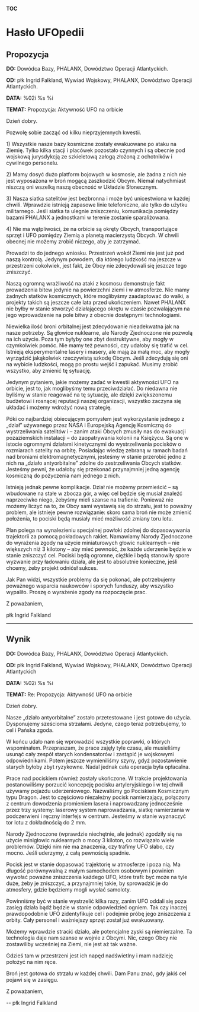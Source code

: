 __TOC__

# Hasło UFOpedii

## Propozycja

**DO:** Dowódca Bazy, PHALANX, Dowództwo Operacji Atlantyckich.

**OD:** płk Ingrid Falkland, Wywiad Wojskowy, PHALANX, Dowództwo
Operacji Atlantyckich.

**DATA:** %02i %s %i

**TEMAT:** Propozycja: Aktywność UFO na orbicie

Dzień dobry.

Pozwolę sobie zacząć od kilku nieprzyjemnych kwestii.

1\) Wszystkie nasze bazy kosmiczne zostały ewakuowane po ataku na
Ziemię. Tylko kilka stacji i placówek pozostało czynnych i są obecnie
pod wojskową jurysdykcją ze szkieletową załogą złożoną z ochotników i
cywilnego personelu.

2\) Mamy dosyć dużo platform bojowych w kosmosie, ale żadna z nich nie
jest wyposażona w broń mogącą zaszkodzić Obcym. Niemal natychmiast
niszczą oni wszelką naszą obecność w Układzie Słonecznym.

3\) Nasza siatka satelitów jest bezbronna i może być unicestwiona w
każdej chwili. Wprawdzie istnieją zapasowe linie telefoniczne, ale tylko
do użytku militarnego. Jeśli siatka ta ulegnie zniszczeniu, komunikacja
pomiędzy bazami PHALANX a jednostkami w terenie zostanie sparaliżowana.

4\) Nie ma wątpliwości, że na orbicie są okręty Obcych, transportujące
sprzęt i UFO pomiędzy Ziemią a planetą macierzystą Obcych. W chwili
obecnej nie możemy zrobić niczego, aby je zatrzymać.

Prowadzi to do jednego wniosku. Przestrzeń wokół Ziemi nie jest już pod
naszą kontrolą. Jedynym powodem, dla którego ludzkość ma jeszcze w
przestrzeni cokolwiek, jest fakt, że Obcy nie zdecydowali się jeszcze
tego zniszczyć.

Naszą ogromną wrażliwość na ataki z kosmosu demonstruje fakt prowadzenia
bitew jedynie na powierzchni ziemi i w atmosferze. Nie mamy żadnych
statków kosmicznych, które moglibyśmy zaadaptować do walki, a projekty
takich są jeszcze całe lata przed ukończeniem. Nawet PHALANX nie byłby w
stanie stworzyć działającego okrętu w czasie pozwalającym na jego
wprowadzenie na pole bitwy z obecnie dostępnymi technologiami.

Niewielka ilość broni orbitalnej jest zdecydowanie nieadekwatna jak na
nasze potrzeby. Są głowice nuklearne, ale Narody Zjednoczone nie pozwolą
na ich użycie. Poza tym byłyby one zbyt destruktywne, aby mogły w
czymkolwiek pomóc. Nie mamy też pewności, czy udałoby się trafić w cel.
Istnieją eksperymentalne lasery i masery, ale mają za małą moc, aby
mogły wyrządzić jakąkolwiek rzeczywistą szkodę Obcym. Jeśli zdecydują
się oni na wybicie ludzkości, mogą po prostu wejść i zapukać. Musimy
zrobić wszystko, aby zmienić tę sytuację.

Jedynym pytaniem, jakie możemy zadać w kwestii aktywności UFO na
orbicie, jest to, jak moglibyśmy temu przeciwdziałać. Do niedawna nie
byliśmy w stanie reagować na tę sytuację, ale dzięki zwiększonemu
budżetowi i rosnącej reputacji naszej organizacji, wszystko zaczyna się
układać i możemy wdrożyć nową strategię.

Póki co najbardziej obiecującym pomysłem jest wykorzystanie jednego z
„dział” używanego przez NASA i Europejską Agencję Kosmiczną do
wystrzeliwania satelitów i – zanim ataki Obcych zmusiły nas do ewakuacji
pozaziemskich instalacji – do zaopatrywania kolonii na Księżycu. Są one
w istocie ogromnymi działami kinetycznymi do wystrzeliwania pocisków o
rozmiarach satelity na orbitę. Posiadając wiedzę zebraną w ramach badań
nad broniami elektromagnetycznymi, jesteśmy w stanie przerobić jedno z
nich na „działo antyorbitalne” zdolne do zestrzeliwania Obcych statków.
Jesteśmy pewni, że udałoby się przekonać przynajmniej jedną agencję
kosmiczną do pożyczenia nam jednego z nich.

Istnieją jednak pewne komplikacje. Dział nie możemy przemieścić – są
wbudowane na stałe w zbocza gór, a więc cel będzie się musiał znaleźć
naprzeciwko niego, żebyśmy mieli szanse na trafienie. Ponieważ nie
możemy liczyć na to, że Obcy sami wystawią się do strzału, jest to
poważny problem, ale istnieje pewne rozwiązanie: skoro sama broń nie
może zmienić położenia, to pociski będą musiały mieć możliwość zmiany
toru lotu.

Plan polega na wynalezieniu specjalnej powłoki zdolnej do dopasowywania
trajektorii za pomocą pokładowych rakiet. Namawiamy Narody Zjednoczone
do wyrażenia zgody na użycie miniaturowych głowic nuklearnych – nie
większych niż 3 kilotony – aby mieć pewność, że każde uderzenie będzie w
stanie zniszczyć cel. Pociski będą ogromne, ciężkie i będą stanowiły
spore wyzwanie przy ładowaniu działa, ale jest to absolutnie konieczne,
jeśli chcemy, żeby projekt odniósł sukces.

Jak Pan widzi, wszystkie problemy da się pokonać, ale potrzebujemy
poważnego wsparcia naukowców i sporych funduszy, aby wszystko wypaliło.
Proszę o wyrażenie zgody na rozpoczęcie prac.

Z poważaniem,

płk Ingrid Falkland

------------------------------------------------------------------------

## Wynik

**DO:** Dowódca Bazy, PHALANX, Dowództwo Operacji Atlantyckich.

**OD:** płk Ingrid Falkland, Wywiad Wojskowy, PHALANX, Dowództwo
Operacji Atlantyckich

**DATA:** %02i %s %i

**TEMAT:** Re: Propozycja: Aktywność UFO na orbicie

Dzień dobry.

Nasze „działo antyorbitalne” zostało przetestowane i jest gotowe do
użycia. Dysponujemy sześcioma strzałami. Jedyne, czego teraz
potrzebujemy, to cel i Pańska zgoda.

W końcu udało nam się wprowadzić wszystkie poprawki, o których
wspominałem. Przepraszam, że prace zajęły tyle czasu, ale musieliśmy
usunąć cały zespół starych kondensatorów i zastąpić je wojskowymi
odpowiednikami. Potem jeszcze wymieniliśmy szyny, gdyż pozostawienie
starych byłoby zbyt ryzykowne. Nadal jednak cała operacja była
opłacalna.

Prace nad pociskiem również zostały ukończone. W trakcie projektowania
postanowiliśmy porzucić koncepcję pocisku artyleryjskiego i w tej chwili
używamy pojazdu uderzeniowego. Nazwaliśmy go Pociskiem Kosmicznym typu
Dragon. Jest to częściowo niezależny pocisk namierzający, połączony z
centrum dowodzenia promieniem lasera i naprowadzany jednocześnie przez
trzy systemy: laserowy system naprowadzania, siatkę namierzania w
podczerwieni i ręczny interfejs w centrum. Jesteśmy w stanie wyznaczyć
tor lotu z dokładnością do 2 mm.

Narody Zjednoczone (wprawdzie niechętnie, ale jednak) zgodziły się na
użycie minigłowic nuklearnych o mocy 3 kiloton, co rozwiązało wiele
problemów. Dzięki nim nie ma znaczenia, czy trafimy UFO słabo, czy
mocno. Jeśli uderzymy, z całą pewnością spadnie.

Pocisk jest w stanie dopasować trajektorię w atmosferze i poza nią. Ma
długość porównywalną z małym samochodem osobowym i powinien wywołać
poważne zniszczenia każdego UFO, które trafi: być może na tyle duże,
żeby je zniszczyć, a przynajmniej takie, by sprowadzić je do atmosfery,
gdzie będziemy mogli wysłać samoloty.

Powinniśmy być w stanie wystrzelić kilka razy, zanim UFO oddali się poza
zasięg działa bądź będzie w stanie odpowiedzieć ogniem. Tak czy inaczej
prawdopodobnie UFO zidentyfikuje cel i podejmie próbę jego zniszczenia z
orbity. Cały personel i ważniejszy sprzęt został już ewakuowany.

Możemy wprawdzie stracić działo, ale potencjalne zyski są niemierzalne.
Ta technologia daje nam szanse w wojnie z Obcymi. Nic, czego Obcy nie
zostawiliby wcześniej na Ziemi, nie jest aż tak ważne.

Gdzieś tam w przestrzeni jest ich napęd nadświetlny i mam nadzieję
położyć na nim ręce.

Broń jest gotowa do strzału w każdej chwili. Dam Panu znać, gdy jakiś
cel pojawi się w zasięgu.

Z poważaniem,

-- płk Ingrid Falkland